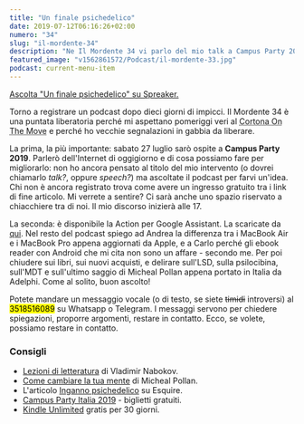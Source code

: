 ```yaml
---
title: "Un finale psichedelico"
date: 2019-07-12T06:16:26+02:00
numero: "34"
slug: "il-mordente-34"
description: "Ne Il Mordente 34 vi parlo del mio talk a Campus Party 2019, di Cortona on the Move, di allucinogeni, di ebook reader, e dei nuovi Apple Macbook."
featured_image: "v1562861572/Podcast/il-mordente-33.jpg"
podcast: current-menu-item
---
```


<a class="spreaker-player" href="https://www.spreaker.com/episode/18523385" data-resource="episode_id=18523385" data-width="100%" data-height="200px" data-theme="light" data-playlist="false" data-playlist-continuous="false" data-autoplay="false" data-live-autoplay="false" data-chapters-image="true" data-episode-image-position="right" data-hide-logo="false" data-hide-likes="false" data-hide-comments="false" data-hide-sharing="false" data-hide-download="true">Ascolta "Un finale psichedelico" su Spreaker.</a>

Torno a registrare un podcast dopo dieci giorni di impicci. Il Mordente 34 è una puntata liberatoria perché mi aspettano pomeriggi veri al <abbr title="Festival Internazionale di Fotografia">Cortona On The Move</abbr> e perché ho vecchie segnalazioni in gabbia da liberare.

La prima, la più importante: sabato 27 luglio sarò ospite a <strong>Campus Party 2019</strong>. Parlerò dell'Internet di oggigiorno e di cosa possiamo fare per migliorarlo: non ho ancora pensato al titolo del mio intervento (o dovrei chiamarlo <em>talk?</em>, oppure <em>speech?</em>) ma ascoltate il podcast per farvi un'idea. Chi non è ancora registrato trova come avere un ingresso gratuito tra i link di fine articolo. Mi verrete a sentire? Ci sarà anche uno spazio riservato a chiacchiere tra di noi. Il mio discorso inizierà alle 17. 

La seconda: è disponibile la Action per Google Assistant. La scaricate da <a href="https://assistant.google.com/services/a/uid/0000005ca966db08?hl=it" target="_blank" rel="noopener" title="Ascolta Il Mordente da Google Assistant">qui</a>. Nel resto del podcast spiego ad Andrea la differenza tra i MacBook Air e i MacBook Pro appena aggiornati da Apple, e a Carlo perché gli ebook reader con Android che mi cita non sono un affare - secondo me. Per poi chiudere sui libri, sui nuovi acquisti, e delirare sull'LSD, sulla psilocibina, sull'MDT e sull'ultimo saggio di Micheal Pollan appena portato in Italia da Adelphi. Come al solito, buon ascolto!

Potete mandare un messaggio vocale (o di testo, se siete ~~timidi~~ introversi) al <mark>3518516089</mark> su Whatsapp o Telegram. I messaggi servono per chiedere spiegazioni, proporre argomenti, restare in contatto. Ecco, se volete, possiamo restare in contatto.

### Consigli
<ul>
<li><a href="https://amzn.to/2WSxTnQ" target="_blank" rel="noopener" rel="nofollow" title="Vedi il libro Lezioni di letteratura">Lezioni di letteratura</a> di Vladimir Nabokov.</li>
<li><a href="https://amzn.to/2NOp4Ms" target="_blank" rel="noopener" rel="nofollow" title="Vedi il libro Come cambiare la tua mente">Come cambiare la tua mente</a> di Micheal Pollan.</li>
<li>L'articolo <a href="https://www.esquire.com/it/cultura/libri/a28183503/lsd-pollan-libro/" target="_blank" rel="noopener" rel="nofollow" title="Leggi l'articolo Inganno psichedelico">Inganno psichedelico</a> su Esquire.</li>
<li><a href="https://italia.campus-party.org/cpit3-community-partner/" target="_blank" rel="noopener" rel="nofollow" title="Registrati al Campus Party 2019">Campus Party Italia 2019</a> - biglietti gratuiti.</li>
<li><a href="https://www.amazon.it/kindle-dbs/hz/signup?tag=eeepcit-21" target="_blank" rel="noopener" rel="nofollow" title="Kindle Unlimited 30 giorni">Kindle Unlimited</a> gratis per 30 giorni.</li>
</ul>